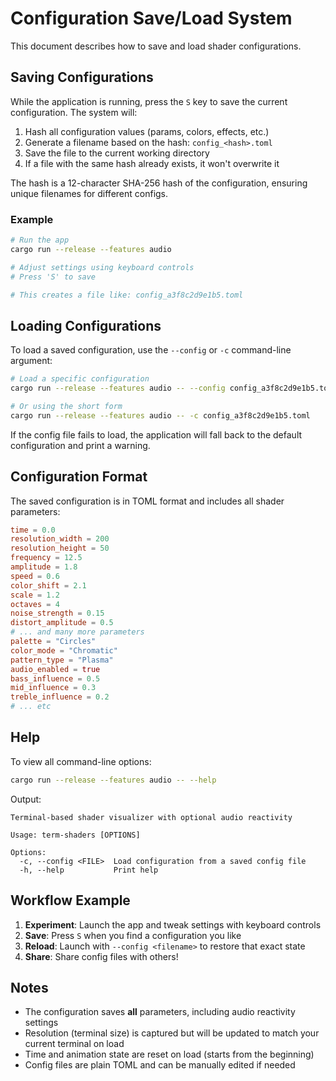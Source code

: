 # Configuration Save/Load System

This document describes how to save and load shader configurations.

## Saving Configurations

While the application is running, press the `S` key to save the current configuration. The system will:

1. Hash all configuration values (params, colors, effects, etc.)
2. Generate a filename based on the hash: `config_<hash>.toml`
3. Save the file to the current working directory
4. If a file with the same hash already exists, it won't overwrite it

The hash is a 12-character SHA-256 hash of the configuration, ensuring unique filenames for different configs.

### Example

```bash
# Run the app
cargo run --release --features audio

# Adjust settings using keyboard controls
# Press 'S' to save

# This creates a file like: config_a3f8c2d9e1b5.toml
```

## Loading Configurations

To load a saved configuration, use the `--config` or `-c` command-line argument:

```bash
# Load a specific configuration
cargo run --release --features audio -- --config config_a3f8c2d9e1b5.toml

# Or using the short form
cargo run --release --features audio -- -c config_a3f8c2d9e1b5.toml
```

If the config file fails to load, the application will fall back to the default configuration and print a warning.

## Configuration Format

The saved configuration is in TOML format and includes all shader parameters:

```toml
time = 0.0
resolution_width = 200
resolution_height = 50
frequency = 12.5
amplitude = 1.8
speed = 0.6
color_shift = 2.1
scale = 1.2
octaves = 4
noise_strength = 0.15
distort_amplitude = 0.5
# ... and many more parameters
palette = "Circles"
color_mode = "Chromatic"
pattern_type = "Plasma"
audio_enabled = true
bass_influence = 0.5
mid_influence = 0.3
treble_influence = 0.2
# ... etc
```

## Help

To view all command-line options:

```bash
cargo run --release --features audio -- --help
```

Output:

```
Terminal-based shader visualizer with optional audio reactivity

Usage: term-shaders [OPTIONS]

Options:
  -c, --config <FILE>  Load configuration from a saved config file
  -h, --help           Print help
```

## Workflow Example

1. **Experiment**: Launch the app and tweak settings with keyboard controls
2. **Save**: Press `S` when you find a configuration you like
3. **Reload**: Launch with `--config <filename>` to restore that exact state
4. **Share**: Share config files with others!

## Notes

- The configuration saves **all** parameters, including audio reactivity settings
- Resolution (terminal size) is captured but will be updated to match your current terminal on load
- Time and animation state are reset on load (starts from the beginning)
- Config files are plain TOML and can be manually edited if needed

